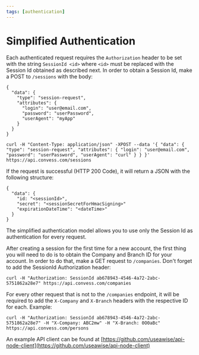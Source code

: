 ```yaml
---
tags: [authentication]
---
```


# Simplified Authentication

Each authenticated request requires the `Authorization` header to be set with the string `SessionId <id>` where `<id>` must be replaced with the Session Id obtained as described next. In order to obtain a Session Id, make a POST to `/sessions` with the body:
```
{
  "data": {
    "type": "session-request",
    "attributes": {
      "login": "user@email.com",
      "password": "userPassword",
      "userAgent": "myApp"
    }
  }
}
```

```
curl -H "Content-Type: application/json" -XPOST --data '{ "data": { "type": "session-request", "attributes": { "login": "user@email.com", "password": "userPassword", "userAgent": "curl" } } }' https://api.convess.com/sessions
```

If the request is successful (HTTP 200 Code), it will return a JSON with the following structure:
```
{
  "data": {
    "id: "<sessionId>",
    "secret": "<sessionSecretForHmacSigning>"
    "expirationDateTime": "<dateTime>"
  }
}
```

The simplified authentication model allows you to use only the Session Id as authentication for every request.

After creating a session for the first time for a new account, the first thing you will need to do is to obtain the Company and Branch ID for your account. In order to do that, make a GET request to `/companies`. Don't forget to add the SessionId Authorization header:
```
curl -H "Authorization: SessionId ab678943-4546-4a72-2abc-5751862a28e7" https://api.convess.com/companies
```

For every other request that is not to the `/companies` endpoint, it will be required to add the `X-Company` and `X-Branch` headers with the respective ID for each. Example:
```
curl -H "Authorization: SessionId ab678943-4546-4a72-2abc-5751862a28e7" -H "X-Company: ABC2mw" -H "X-Branch: 0O0aBc" https://api.convess.com/persons
```

An example API client can be found at [https://github.com/useawise/api-node-client](https://github.com/useawise/api-node-client)